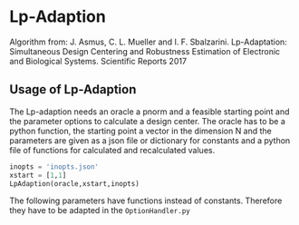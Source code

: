 # Lp-Adaption
Algorithm from: J. Asmus, C. L. Mueller and I. F. Sbalzarini. Lp-Adaptation: Simultaneous 
Design Centering and Robustness Estimation of Electronic and Biological
Systems. Scientific Reports 2017

## Usage of Lp-Adaption

The Lp-adaption needs an oracle a pnorm and a feasible starting point and the parameter options to calculate a 
design center.
The oracle has to be a python function, the starting point a vector in the dimension N and the parameters are given
 as a json file or dictionary for constants and a python file of functions for calculated and recalculated values.
 
 ```python
inopts = 'inopts.json'
xstart = [1,1]
LpAdaption(oracle,xstart,inopts)
```
The following parameters have functions instead of constants. 
Therefore they have to be adapted in the `OptionHandler.py`